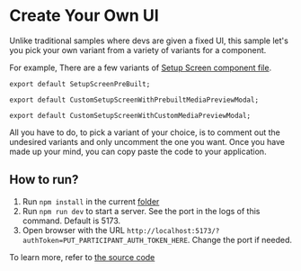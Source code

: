 # Create Your Own UI

Unlike traditional samples where devs are given a fixed UI, this sample let's you pick your own variant from a variety of variants for a component.

For example, There are a few variants of [Setup Screen component file](./src/components/setup-screen.tsx).

```tsx
export default SetupScreenPreBuilt;

export default CustomSetupScreenWithPrebuiltMediaPreviewModal;

export default CustomSetupScreenWithCustomMediaPreviewModal;
```

All you have to do, to pick a variant of your choice, is to comment out the undesired variants and only uncomment the one you want. Once you have made up your mind, you can copy paste the code to your application.

## How to run?

1. Run `npm install` in the current [folder](./)
2. Run `npm run dev` to start a server. See the port in the logs of this command. Default is 5173.
3. Open browser with the URL `http://localhost:5173/?authToken=PUT_PARTICIPANT_AUTH_TOKEN_HERE`. Change the port if needed.

To learn more, refer to [the source code](./src/App.tsx)
